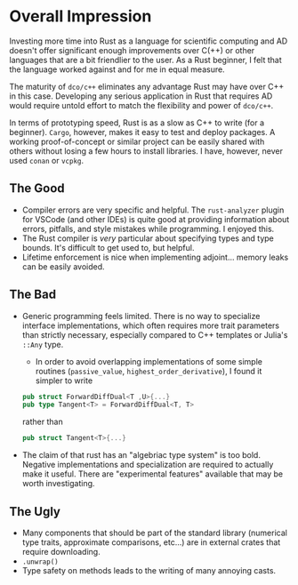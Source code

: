 # Overall Impression

Investing more time into Rust as a language for scientific computing and AD doesn't offer significant enough improvements over C(++) or other languages that are a bit friendlier to the user. As a Rust beginner, I felt that the language worked against and for me in equal measure.

The maturity of `dco/c++` eliminates any advantage Rust may have over C++ in this case. Developing any serious application in Rust that requires AD would require untold effort to match the flexibility and power of `dco/c++`.

In terms of prototyping speed, Rust is as a slow as C++ to write (for a beginner). `Cargo`, however, makes it easy to test and deploy packages. A working proof-of-concept or similar project can be easily shared with others without losing a few hours to install libraries. I have, however, never used `conan` or `vcpkg`.


## The Good

- Compiler errors are very specific and helpful. The `rust-analyzer` plugin for VSCode (and other IDEs) is quite good at providing information about errors, pitfalls, and style mistakes while programming. I enjoyed this.
- The Rust compiler is _very_ particular about specifying types and type bounds. It's difficult to get used to, but helpful.
- Lifetime enforcement is nice when implementing adjoint... memory leaks can be easily avoided.

## The Bad

- Generic programming feels limited. There is no way to specialize interface implementations, which often requires more trait parameters than strictly necessary, especially compared to C++ templates or Julia's `::Any` type.
  - In order to avoid overlapping implementations of some simple routines (`passive_value`, `highest_order_derivative`), I found it simpler to write

  ```rust
  pub struct ForwardDiffDual<T ,U>{...}
  pub type Tangent<T> = ForwardDiffDual<T, T>
  ```

  rather than

  ```rust
  pub struct Tangent<T>{...}
  ```

- The claim of that rust has an "algebriac type system" is too bold. Negative implementations and specialization are required to actually make it useful. There are "experimental features" available that may be worth investigating.

## The Ugly

- Many components that should be part of the standard library (numerical type traits, approximate comparisons, etc...) are in external crates that require downloading.
- `.unwrap()`
- Type safety on methods leads to the writing of many annoying casts.
